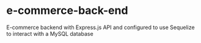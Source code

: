 # e-commerce-back-end
E-commerce backend with Express.js API and configured to use Sequelize to interact with a MySQL database
